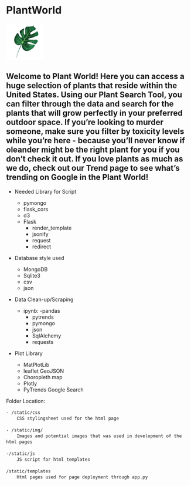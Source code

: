 # PlantWorld

<img src= "/static/img/monstera.png" height="100" width="100">

## Welcome to Plant World! Here you can access a huge selection of plants that reside within the United States. Using our Plant Search Tool, you can filter through the data and search for the plants that will grow perfectly in your preferred outdoor space. If you’re looking to murder someone, make sure you filter by toxicity levels while you’re here - because you’ll never know if oleander might be the right plant for you if you don’t check it out. If you love plants as much as we do, check out our Trend page to see what’s trending on Google in the Plant World! 

* Needed Library for Script
    - pymongo
    - flask_cors
    - d3
    - Flask
        - render_template
        - jsonify
        - request
        - redirect

    


* Database style used
    - MongoDB
    - Sqlite3
    - csv
    - json


* Data Clean-up/Scraping
    - ipynb: 
        -pandas
        - pytrends
        - pymongo
        - json
        - SqlAlchemy
        - requests


* Plot Library
    - MatPlotLib
    - leaflet GeoJSON
    - Choropleth map
    - Plotly
    - PyTrends Google Search

Folder Location: 

    - /static/css
        CSS stylingsheet used for the html page

    - /static/img/
        Images and potential images that was used in development of the html pages

    -/static/js
        JS script for html templates

    /static/templates
        Html pages used for page deployment through app.py


    


    

        


